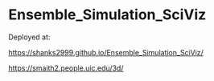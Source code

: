 # Ensemble_Simulation_SciViz #

Deployed at:

https://shanks2999.github.io/Ensemble_Simulation_SciViz/

https://smaith2.people.uic.edu/3d/
    

